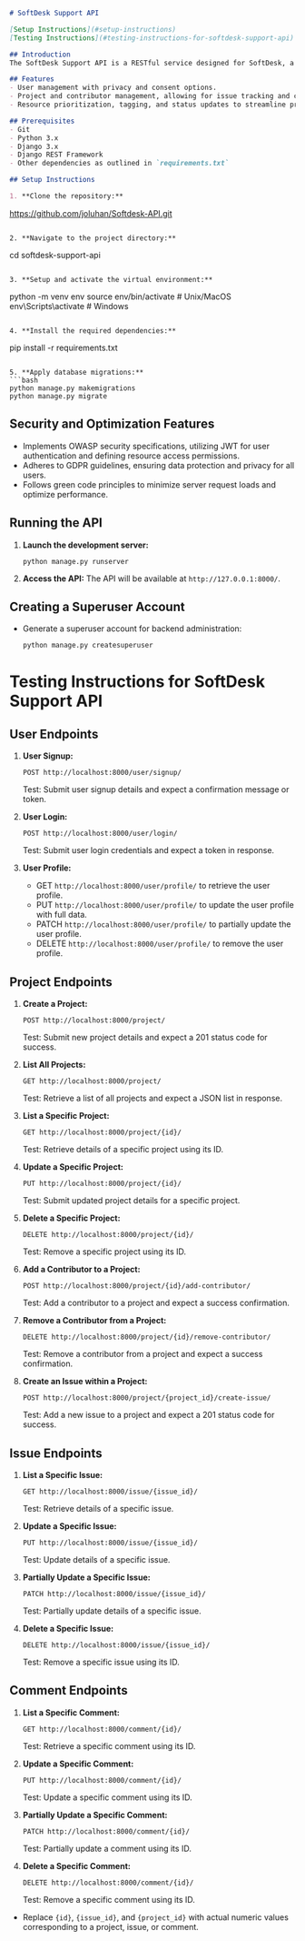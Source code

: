 ```markdown
# SoftDesk Support API

[Setup Instructions](#setup-instructions)
[Testing Instructions](#testing-instructions-for-softdesk-support-api)

## Introduction
The SoftDesk Support API is a RESTful service designed for SoftDesk, a collaborative software development company. This API facilitates issue tracking and project management for B2B interactions, ensuring efficient and secure technical support solutions.

## Features
- User management with privacy and consent options.
- Project and contributor management, allowing for issue tracking and comment posting.
- Resource prioritization, tagging, and status updates to streamline project workflows.

## Prerequisites
- Git
- Python 3.x
- Django 3.x
- Django REST Framework
- Other dependencies as outlined in `requirements.txt`

## Setup Instructions

1. **Clone the repository:**
   ```
   https://github.com/joluhan/Softdesk-API.git
   ```

2. **Navigate to the project directory:**
   ```
   cd softdesk-support-api
   ```

3. **Setup and activate the virtual environment:**
   ```
   python -m venv env
   source env/bin/activate  # Unix/MacOS
   env\Scripts\activate  # Windows
   ```

4. **Install the required dependencies:**
   ```
   pip install -r requirements.txt
   ```

5. **Apply database migrations:**
   ```bash
   python manage.py makemigrations
   python manage.py migrate
   ```

## Security and Optimization Features
- Implements OWASP security specifications, utilizing JWT for user authentication and defining resource access permissions.
- Adheres to GDPR guidelines, ensuring data protection and privacy for all users.
- Follows green code principles to minimize server request loads and optimize performance.

## Running the API

1. **Launch the development server:**
   ```
   python manage.py runserver
   ```

2. **Access the API:** The API will be available at `http://127.0.0.1:8000/`.

## Creating a Superuser Account

- Generate a superuser account for backend administration:
  ```
  python manage.py createsuperuser
  ```


# Testing Instructions for SoftDesk Support API

## User Endpoints

1. **User Signup:**
   ```
   POST http://localhost:8000/user/signup/
   ```
   Test: Submit user signup details and expect a confirmation message or token.

2. **User Login:**
   ```
   POST http://localhost:8000/user/login/
   ```
   Test: Submit user login credentials and expect a token in response.

3. **User Profile:**
   - GET `http://localhost:8000/user/profile/` to retrieve the user profile.
   - PUT `http://localhost:8000/user/profile/` to update the user profile with full data.
   - PATCH `http://localhost:8000/user/profile/` to partially update the user profile.
   - DELETE `http://localhost:8000/user/profile/` to remove the user profile.

## Project Endpoints

1. **Create a Project:**
   ```
   POST http://localhost:8000/project/
   ```
   Test: Submit new project details and expect a 201 status code for success.

2. **List All Projects:**
   ```
   GET http://localhost:8000/project/
   ```
   Test: Retrieve a list of all projects and expect a JSON list in response.

3. **List a Specific Project:**
   ```
   GET http://localhost:8000/project/{id}/
   ```
   Test: Retrieve details of a specific project using its ID.

4. **Update a Specific Project:**
   ```
   PUT http://localhost:8000/project/{id}/
   ```
   Test: Submit updated project details for a specific project.

5. **Delete a Specific Project:**
   ```
   DELETE http://localhost:8000/project/{id}/
   ```
   Test: Remove a specific project using its ID.

6. **Add a Contributor to a Project:**
   ```
   POST http://localhost:8000/project/{id}/add-contributor/
   ```
   Test: Add a contributor to a project and expect a success confirmation.

7. **Remove a Contributor from a Project:**
   ```
   DELETE http://localhost:8000/project/{id}/remove-contributor/
   ```
   Test: Remove a contributor from a project and expect a success confirmation.

8. **Create an Issue within a Project:**
   ```
   POST http://localhost:8000/project/{project_id}/create-issue/
   ```
   Test: Add a new issue to a project and expect a 201 status code for success.

## Issue Endpoints

1. **List a Specific Issue:**
   ```
   GET http://localhost:8000/issue/{issue_id}/
   ```
   Test: Retrieve details of a specific issue.

2. **Update a Specific Issue:**
   ```
   PUT http://localhost:8000/issue/{issue_id}/
   ```
   Test: Update details of a specific issue.

3. **Partially Update a Specific Issue:**
   ```
   PATCH http://localhost:8000/issue/{issue_id}/
   ```
   Test: Partially update details of a specific issue.

4. **Delete a Specific Issue:**
   ```
   DELETE http://localhost:8000/issue/{issue_id}/
   ```
   Test: Remove a specific issue using its ID.

## Comment Endpoints

1. **List a Specific Comment:**
   ```
   GET http://localhost:8000/comment/{id}/
   ```
   Test: Retrieve a specific comment using its ID.

2. **Update a Specific Comment:**
   ```
   PUT http://localhost:8000/comment/{id}/
   ```
   Test: Update a specific comment using its ID.

3. **Partially Update a Specific Comment:**
   ```
   PATCH http://localhost:8000/comment/{id}/
   ```
   Test: Partially update a comment using its ID.

4. **Delete a Specific Comment:**
   ```
   DELETE http://localhost:8000/comment/{id}/
   ```
   Test: Remove a specific comment using its ID.


- Replace `{id}`, `{issue_id}`, and `{project_id}` with actual numeric values corresponding to a project, issue, or comment.